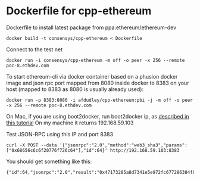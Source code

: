 # Dockerfile for cpp-ethereum
Dockerfile to install latest package from ppa:ethereum/ethereum-dev

    docker build -t consensys/cpp-ethereum < Dockerfile

Connect to the test net

    docker run -i consensys/cpp-ethereum -m off -o peer -x 256 --remote poc-8.ethdev.com

To start ethereum-cli via docker container based on a phusion docker image and json rpc port mapped from 8080 inside docker to 8383 on your host (mapped to 8383 as 8080 is usually already used):

    docker run -p 8383:8080 -i afdudley/cpp-ethereum:pbi -j -m off -o peer -x 256 --remote poc-8.ethdev.com 

On Mac, if you are using boot2docker, run boot2docker ip, as [described in this tutorial](http://webiphany.com/technology/2014/06/12/what-ip-do-i-access-when-using-docker-and-boot2docker.html)
On my machine it returns 192.168.59.103

Test JSON-RPC using this IP and port 8383

    curl -X POST --data '{"jsonrpc":"2.0","method":"web3_sha3","params":["0x68656c6c6f20776f726c64"],"id":64}' http://192.168.59.103:8383

You should get something like this:

    {"id":64,"jsonrpc":"2.0","result":"0x47173285a8d7341e5e972fc677286384f802f8ef42a5ec5f03bbfa254cb01fad"}



